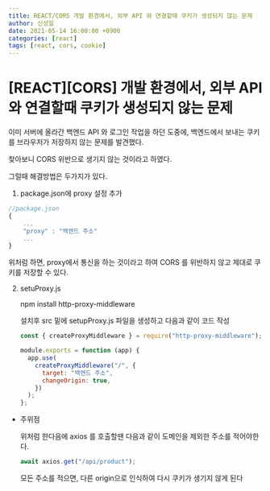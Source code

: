 ```yaml
---
title: REACT/CORS 개발 환경에서, 외부 API 와 연결할때 쿠키가 생성되지 않는 문제
author: 신성일
date: 2021-05-14 16:00:00 +0900
categories: [react]
tags: [react, cors, cookie]
---
```


# \[REACT]\[CORS] 개발 환경에서, 외부 API 와 연결할때 쿠키가 생성되지 않는 문제

이미 서버에 올라간 백엔드 API 와 로그인 작업을 하던 도중에, 백엔드에서 보내는 쿠키를 브라우저가 저장하지 않는 문제를 발견했다.

찾아보니 CORS 위반으로 생기지 않는 것이라고 하였다.

그럴때 해결방법은 두가지가 있다.

1. package.json에 proxy 설정 추가

```js
//package.json
{
    ...
    "proxy" : "백엔드 주소"
    ...
}
```

위처럼 하면, proxy에서 통신을 하는 것이라고 하여 CORS 를 위반하지 않고 제대로 쿠키를 저장할 수 있다.

2. setuProxy.js

   npm install http-proxy-middleware

   설치후 src 밑에 setupProxy.js 파일을 생성하고 다음과 같이 코드 작성

   ```js
   const { createProxyMiddleware } = require("http-proxy-middleware");

   module.exports = function (app) {
     app.use(
       createProxyMiddleware("/", {
         target: "백엔드 주소",
         changeOrigin: true,
       })
     );
   };
   ```

- 주위점

  위처럼 한다음에 axios 를 호출할땐 다음과 같이 도메인을 제외한 주소를 적어야한다.

  ```js
  await axios.get("/api/product");
  ```

  모든 주소를 적으면, 다른 origin으로 인식하여 다시 쿠키가 생기지 않게 된다
